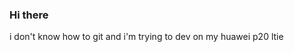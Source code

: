 ### Hi there 
i don't know how to git and i'm trying to dev on my huawei p20 ltie
<!--
**iGOR121/iGOR121** is a ✨ _special_ ✨ repository because its `README.md` (this file) appears on your GitHub profile.
 
I’m currently working on huawei anne R
I’m currently learning git
I’m looking to collaborate on making buildable kernel for xiaomi toco
I’m looking for help with git
- 💬 Ask me about ...
How to reach me: telegram (@id1otina)
- 😄 Pronouns: ...
Fun fact: i don't know how to git
-->
